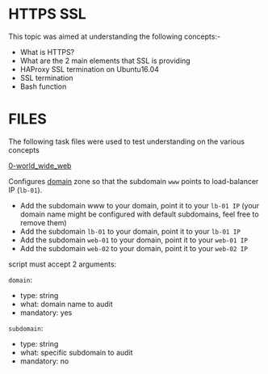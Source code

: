 # HTTPS SSL

This topic was aimed at understanding the following concepts:-

* What is HTTPS?
* What are the 2 main elements that SSL is providing
* HAProxy SSL termination on Ubuntu16.04
* SSL termination
* Bash function

# FILES
The following task files were used to test understanding on the various concepts

[0-world_wide_web](./0-world_wide_web)

Configures [domain](https://toolit.tech) zone so that the subdomain `www` points to load-balancer IP (`lb-01`).
* Add the subdomain www to your domain, point it to your `lb-01 IP` (your domain name might be configured with default subdomains, feel free to remove them)
* Add the subdomain `lb-01` to your domain, point it to your `lb-01 IP`
* Add the subdomain `web-01` to your domain, point it to your `web-01 IP`
* Add the subdomain `web-02` to your domain, point it to your `web-02 IP`

script must accept 2 arguments:

`domain`:
* type: string
* what: domain name to audit
* mandatory: yes


`subdomain`:
* type: string
* what: specific subdomain to audit
* mandatory: no
